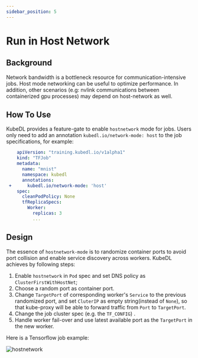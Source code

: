 ```yaml
---
sidebar_position: 5
---
```


# Run in Host Network

## Background

Network bandwidth is a bottleneck resource for communication-intensive jobs. Host mode networking can be useful to optimize
performance. In addition, other scenarios (e.g: nvlink communications between containerized gpu processes) may depend on
host-network as well.

## How To Use

KubeDL provides a feature-gate to enable `hostnetwork` mode for jobs. Users only need to add an annotation
`kubedl.io/network-mode: host` to the job specifications, for example:

```yaml
    apiVersion: "training.kubedl.io/v1alpha1"
    kind: "TFJob"
    metadata:
      name: "mnist"
      namespace: kubedl
      annotations:
 +      kubedl.io/network-mode: 'host'
    spec:
      cleanPodPolicy: None
      tfReplicaSpecs:
        Worker:
          replicas: 3
          ...
```

## Design

The essence of `hostnetwork-mode` is to randomize container ports to avoid port collision and enable service discovery
 across workers. KubeDL achieves by following steps:

1. Enable `hostnetwork` in `Pod` spec and set DNS policy as `ClusterFirstWithHostNet`;
2. Choose a random port as container port.
3. Change `TargetPort` of corresponding worker's `Service` to the previous randomized port, and set `CluterIP` as empty string(instead of `None`), so that kube-proxy will be able to forward traffic from `Port` to `TargetPort`.
4. Change the job cluster spec (e.g. the `TF_CONFIG`) .
5. Handle worker fail-over and use latest available port as the `TargetPort` in the new worker.

Here is a Tensorflow job example:

![hostnetwork](/img/tutorial/training/tf_hostnetwork.png)
